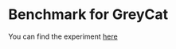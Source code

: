 # Benchmark for GreyCat
You can find the experiment [here](greycat/bench/newGraphExp/Experiment.java)

